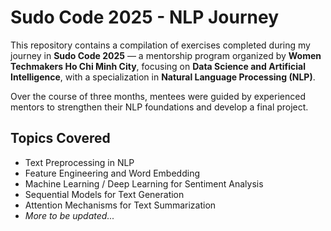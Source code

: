 # Sudo Code 2025 - NLP Journey

This repository contains a compilation of exercises completed during my journey in **Sudo Code 2025** — a mentorship program organized by **Women Techmakers Ho Chi Minh City**, focusing on **Data Science and Artificial Intelligence**, with a specialization in **Natural Language Processing (NLP)**.

Over the course of three months, mentees were guided by experienced mentors to strengthen their NLP foundations and develop a final project.

## Topics Covered
- Text Preprocessing in NLP  
- Feature Engineering and Word Embedding  
- Machine Learning / Deep Learning for Sentiment Analysis  
- Sequential Models for Text Generation  
- Attention Mechanisms for Text Summarization  
- *More to be updated...*

